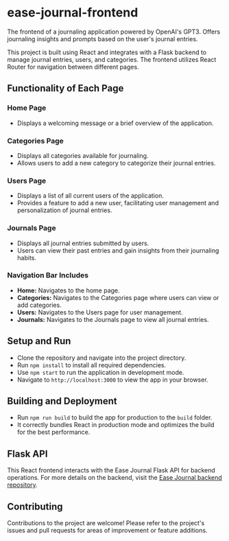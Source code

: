 # ease-journal-frontend
The frontend of a journaling application powered by OpenAI's GPT3. Offers journaling insights and prompts based on the user's journal entries.

This project is built using React and integrates with a Flask backend to manage journal entries, users, and categories. The frontend utilizes React Router for navigation between different pages.

## Functionality of Each Page

### Home Page
- Displays a welcoming message or a brief overview of the application.

### Categories Page 
- Displays all categories available for journaling.
- Allows users to add a new category to categorize their journal entries.

### Users Page
- Displays a list of all current users of the application.
- Provides a feature to add a new user, facilitating user management and personalization of journal entries.

### Journals Page
- Displays all journal entries submitted by users.
- Users can view their past entries and gain insights from their journaling habits.

### Navigation Bar Includes
- **Home:** Navigates to the home page.
- **Categories:** Navigates to the Categories page where users can view or add categories.
- **Users:** Navigates to the Users page for user management.
- **Journals:** Navigates to the Journals page to view all journal entries.

## Setup and Run

- Clone the repository and navigate into the project directory.
- Run `npm install` to install all required dependencies.
- Use `npm start` to run the application in development mode.
- Navigate to `http://localhost:3000` to view the app in your browser.

## Building and Deployment

- Run `npm run build` to build the app for production to the `build` folder.
- It correctly bundles React in production mode and optimizes the build for the best performance.

## Flask API
This React frontend interacts with the Ease Journal Flask API for backend operations. For more details on the backend, visit the [Ease Journal backend repository](https://github.com/mirna-ashour/ease-journal).

## Contributing
Contributions to the project are welcome! Please refer to the project's issues and pull requests for areas of improvement or feature additions.

